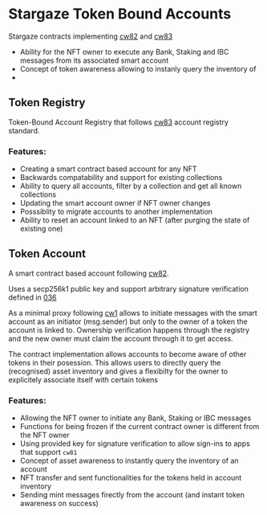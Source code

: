 # Stargaze Token Bound Accounts

Stargaze contracts implementing [cw82](https://github.com/MegaRockLabs/cw-extra/tree/main/packages/cw82) and [cw83](https://github.com/MegaRockLabs/cw-extra/tree/main/packages/cw83) 



  - Ability for the NFT owner to execute any Bank, Staking and IBC messages from its associated smart account  
  - Concept of token awareness allowing to instanly query the inventory of 
  - 

## Token Registry

Token-Bound Account Registry that follows [cw83](https://github.com/MegaRockLabs/cw-extra/tree/main/packages/cw83) account registry standard.  

### **Features:**

  - Creating a smart contract based account for any NFT
  - Backwards compatability and support for existing collections
  - Ability to query all accounts, filter by a collection and get all known collections
  - Updating the smart account owner if NFT owner changes
  - Posssiblity to migrate accounts to another implementation
  - Ability to reset an account linked to an NFT (after purging the state of existing one)

## Token Account

A smart contract based account following [cw82](https://github.com/MegaRockLabs/cw-extra/tree/main/packages/cw82). 

Uses a secp256k1 public key and support arbitrary signature verification defined in [036](https://github.com/cosmos/cosmos-sdk/blob/main/docs/architecture/adr-036-arbitrary-signature.md) 

As a minimal proxy following [cw1](https://github.com/CosmWasm/cw-plus/tree/main/packages/cw1) allows to initiate messages with the smart account as an initiator (msg.sender) but only to the owner of a token the account is linked to. Ownership verification happens through the registry and the new owner must claim the account through it to get access.

The contract implementation allows accounts to become aware of other tokens in their posession. This allows users to directly query the (recognised) asset inventory and gives a flexibilty for the owner to explicitely associate itself with certain tokens

### **Features:**

  - Allowing the NFT owner to initiate any Bank, Staking or IBC messages
  - Functions for being frozen if the current contract owner is different from the NFT owner
  - Using provided key for signature verification to allow sign-ins to apps that support `cw81`
  - Concept of asset awareness to instantly query the inventory of an account
  - NFT transfer and sent functionalities for the tokens held in account inventory
  - Sending mint messages firectly from the account (and instant token awareness on success)

